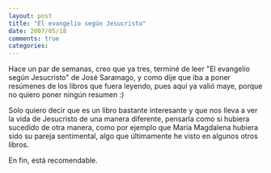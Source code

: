 ```yaml
---
layout: post
title: "El evangelio según Jesucristo"
date: 2007/05/18
comments: true
categories: 
---
```


Hace un par de semanas, creo que ya tres, terminé de leer "El evangelio según Jesucristo" de José Saramago, y como dije que iba a poner resúmenes de los libros que fuera leyendo, pues aquí ya valió maye, porque no quiero poner ningún resumen :)

Solo quiero decir que es un libro bastante interesante y que nos lleva a ver la vida de Jesucristo de una manera diferente, pensarla como si hubiera sucedido de otra manera, como por ejemplo que María Magdalena hubiera sido su pareja sentimental, algo que últimamente he visto en algunos otros libros.

En fin, está recomendable.
